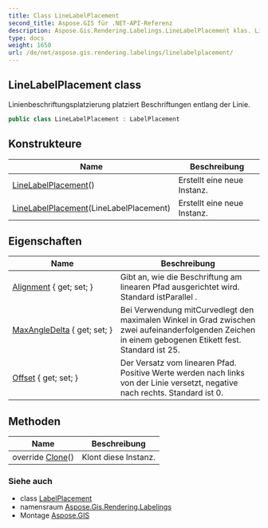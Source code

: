 ```yaml
---
title: Class LineLabelPlacement
second_title: Aspose.GIS für .NET-API-Referenz
description: Aspose.Gis.Rendering.Labelings.LineLabelPlacement klas. Linienbeschriftungsplatzierung platziert Beschriftungen entlang der Linie.
type: docs
weight: 1650
url: /de/net/aspose.gis.rendering.labelings/linelabelplacement/
---
```

## LineLabelPlacement class

Linienbeschriftungsplatzierung platziert Beschriftungen entlang der Linie.

```csharp
public class LineLabelPlacement : LabelPlacement
```

## Konstrukteure

| Name | Beschreibung |
| --- | --- |
| [LineLabelPlacement](linelabelplacement/#constructor)() | Erstellt eine neue Instanz. |
| [LineLabelPlacement](linelabelplacement/#constructor_1)(LineLabelPlacement) | Erstellt eine neue Instanz. |

## Eigenschaften

| Name | Beschreibung |
| --- | --- |
| [Alignment](../../aspose.gis.rendering.labelings/linelabelplacement/alignment/) { get; set; } | Gibt an, wie die Beschriftung am linearen Pfad ausgerichtet wird. Standard istParallel . |
| [MaxAngleDelta](../../aspose.gis.rendering.labelings/linelabelplacement/maxangledelta/) { get; set; } | Bei Verwendung mitCurvedlegt den maximalen Winkel in Grad zwischen zwei aufeinanderfolgenden Zeichen in einem gebogenen Etikett fest. Standard ist 25. |
| [Offset](../../aspose.gis.rendering.labelings/linelabelplacement/offset/) { get; set; } | Der Versatz vom linearen Pfad. Positive Werte werden nach links von der Linie versetzt, negative nach rechts. Standard ist 0. |

## Methoden

| Name | Beschreibung |
| --- | --- |
| override [Clone](../../aspose.gis.rendering.labelings/linelabelplacement/clone/)() | Klont diese Instanz. |

### Siehe auch

* class [LabelPlacement](../labelplacement/)
* namensraum [Aspose.Gis.Rendering.Labelings](../../aspose.gis.rendering.labelings/)
* Montage [Aspose.GIS](../../)


